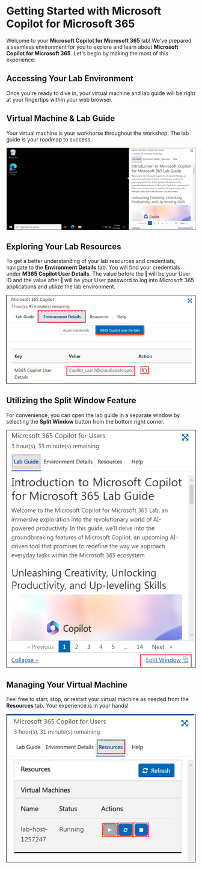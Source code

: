 # Getting Started with Microsoft Copilot for Microsoft 365

Welcome to your **Microsoft Copilot for Microsoft 365** lab! We've prepared a seamless environment for you to explore and learn about **Microsoft Copilot for Microsoft 365**. Let's begin by making the most of this experience:

## Accessing Your Lab Environment

Once you're ready to dive in, your virtual machine and lab guide will be right at your fingertips within your web browser.

## Virtual Machine & Lab Guide

Your virtual machine is your workhorse throughout the workshop. The lab guide is your roadmap to success.

  ![](./media/365-env-ready.png)

## Exploring Your Lab Resources

To get a better understanding of your lab resources and credentials, navigate to the **Environment Details** tab. You will find your credentials under **M365 Copilot User Details**. The value before the **|** will be your User ID and the value after **|** will be your User password to log into Microsoft 365 applications and utilize the lab environment.

  ![](./media/licensekey2.png)

## Utilizing the Split Window Feature

For convenience, you can open the lab guide in a separate window by selecting the **Split Window** button from the bottom right corner.

  ![](./media/365-split-window.png)

## Managing Your Virtual Machine

Feel free to start, stop, or restart your virtual machine as needed from the **Resources** tab. Your experience is in your hands!

  ![](./media/365-resources.png)
